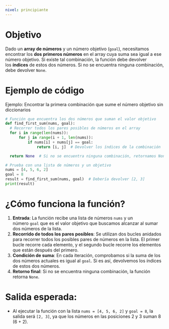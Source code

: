 ```yaml
---
nivel: principiante
---
```


# Objetivo

Dado un **array de números** y un número objetivo (`goal`), necesitamos encontrar los **dos primeros números** en el array cuya suma sea igual a ese número objetivo. Si existe tal combinación, la función debe devolver los **índices** de estos dos números. Si no se encuentra ninguna combinación, debe devolver `None`.

# Ejemplo de código

Ejemplo: Encontrar la primera combinación que sume el número objetivo sin diccionarios

```python
# Función que encuentra los dos números que suman el valor objetivo
def find_first_sum(nums, goal):
  # Recorrer todos los pares posibles de números en el array
  for i in range(len(nums)):
      for j in range(i + 1, len(nums)):
          if nums[i] + nums[j] == goal:
              return [i, j]  # Devolver los índices de la combinación

  return None  # Si no se encuentra ninguna combinación, retornamos None

# Prueba con una lista de números y un objetivo
nums = [4, 5, 6, 2]
goal = 8
result = find_first_sum(nums, goal)  # Debería devolver [2, 3]
print(result)
```

# ¿Cómo funciona la función?

1. **Entrada**: La función recibe una lista de números `nums` y un número `goal` que es el valor objetivo que buscamos alcanzar al sumar dos números de la lista.
2. **Recorrido de todos los pares posibles**: Se utilizan dos bucles anidados para recorrer todos los posibles pares de números en la lista. El primer bucle recorre cada elemento, y el segundo bucle recorre los elementos que están después del primero.
3. **Condición de suma**: En cada iteración, comprobamos si la suma de los dos números actuales es igual al `goal`. Si es así, devolvemos los índices de estos dos números.
4. **Retorno final**: Si no se encuentra ninguna combinación, la función retorna `None`.

# Salida esperada:

- Al ejecutar la función con la lista `nums = [4, 5, 6, 2]` y `goal = 8`, la salida será `[2, 3]`, ya que los números en las posiciones 2 y 3 suman 8 (6 + 2).